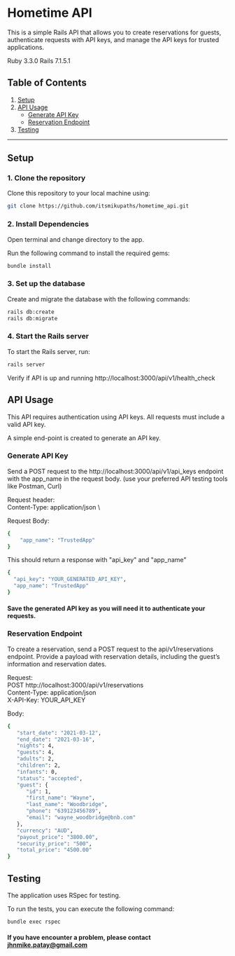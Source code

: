 # Hometime API

This is a simple Rails API that allows you to create reservations for guests, authenticate requests with API keys, and manage the API keys for trusted applications.

Ruby 3.3.0
Rails 7.1.5.1

## Table of Contents
1. [Setup](#setup)
2. [API Usage](#api-usage)
   - [Generate API Key](#generate-api-key)
   - [Reservation Endpoint](#reservation-endpoint)
3. [Testing](#testing)

---

## Setup

### 1. Clone the repository

Clone this repository to your local machine using:

```bash
git clone https://github.com/itsmikupaths/hometime_api.git
```

### 2. Install Dependencies
Open terminal and change directory to the app.

Run the following command to install the required gems:

```bash
bundle install
```

### 3. Set up the database
Create and migrate the database with the following commands:

```bash
rails db:create
rails db:migrate
```

### 4. Start the Rails server
To start the Rails server, run:

```bash
rails server
```
Verify if API is up and running http://localhost:3000/api/v1/health_check

## API Usage
This API requires authentication using API keys. All requests must include a valid API key.

A simple end-point is created to generate an API key.

### Generate API Key
Send a POST request to the http://localhost:3000/api/v1/api_keys endpoint with the app_name in the request body. (use your preferred API testing tools like Postman, Curl)

Request header: \
Content-Type: application/json \

Request Body:

```bash
{
    "app_name": "TrustedApp"
}
```

This should return a response with "api_key" and "app_name"

```bash
{
  "api_key": "YOUR_GENERATED_API_KEY",
  "app_name": "TrustedApp"
}
```

#### Save the generated API key as you will need it to authenticate your requests.

### Reservation Endpoint
To create a reservation, send a POST request to the api/v1/reservations endpoint.
Provide a payload with reservation details, including the guest’s information and reservation dates.

Request: \
POST http://localhost:3000/api/v1/reservations \
Content-Type: application/json \
X-API-Key: YOUR_API_KEY

Body:
```bash
{
   "start_date": "2021-03-12",
   "end_date": "2021-03-16",
   "nights": 4,
   "guests": 4,
   "adults": 2,
   "children": 2,
   "infants": 0,
   "status": "accepted",
   "guest": {
      "id": 1,
      "first_name": "Wayne",
      "last_name": "Woodbridge",
      "phone": "639123456789",
      "email": "wayne_woodbridge@bnb.com"
   },
   "currency": "AUD",
   "payout_price": "3800.00",
   "security_price": "500",
   "total_price": "4500.00"
}
```

## Testing
The application uses RSpec for testing.

To run the tests, you can execute the following command:
```bash
bundle exec rspec
```

#### If you have encounter a problem, please contact jhnmike.patay@gmail.com